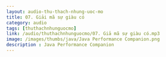 ```yaml
---
layout: audio-thu-thach-nhung-uoc-mo
title: 07. Giải mã sự giàu có
category: audio
tags: [thuthachnhunguocmo]
link: /audio/thuthachnhunguocmo/07. Giả mã sự giàu có.mp3 
image: /images/thumbs/java/Java Performance Companion.png
description : Java Performance Companion 
---
```













